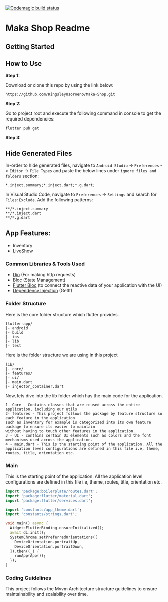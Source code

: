[![Codemagic build status](https://api.codemagic.io/apps/6007c4971b08f3debda1f9e5/6007c4971b08f3debda1f9e4/status_badge.svg)](https://codemagic.io/apps/6007c4971b08f3debda1f9e5/6007c4971b08f3debda1f9e4/latest_build)

# Maka Shop Readme

## Getting Started

## How to Use

**Step 1:**

Download or clone this repo by using the link below:

```
https://github.com/KingsleyUsoroeno/Maka-Shop.git
```

**Step 2:**

Go to project root and execute the following command in console to get the required dependencies:

```
flutter pub get 
```

**Step 3:**

## Hide Generated Files

In-order to hide generated files, navigate to `Android Studio` -> `Preferences` -> `Editor`
-> `File Types` and paste the below lines under `ignore files and folders` section:

```
*.inject.summary;*.inject.dart;*.g.dart;
```

In Visual Studio Code, navigate to `Preferences` -> `Settings` and search for `Files:Exclude`. Add
the following patterns:

```
**/*.inject.summary
**/*.inject.dart
**/*.g.dart
```

## App Features:

* Inventory
* LiveShow

### Common Libraries & Tools Used

* [Dio](https://github.com/flutterchina/dio) (For making http requests)
* [Bloc](https://pub.dev/packages/bloc) (State Management)
* [Flutter Bloc](https://pub.dev/packages/flutter_bloc) (to connect the reactive data of your
  application with the UI)
* [Dependency Injection](https://pub.dev/packages/get_it) (GetIt)

### Folder Structure

Here is the core folder structure which flutter provides.

```
flutter-app/
|- android
|- build
|- ios
|- lib
|- test
```

Here is the folder structure we are using in this project

```
lib/
|- core/
|- features/
|- ui/
|- main.dart
|- injector_container.dart
```

Now, lets dive into the lib folder which has the main code for the application.

```
1- Core - Contains classes that are reused across the entire application, including our utils
2- features - This project follows the package by feature structure so each feature in the application
such as inventory for example is categorized into its own feature package to ensure its easier to maintain 
without having to touch other features in the application.
3 - UI - contains certain UI elements such as colors and the font mechanisms used across the application.
4 - main.dart - This is the starting point of the application. All the application level configurations are defined in this file i.e, theme, routes, title, orientation etc.
```

### Main

This is the starting point of the application. All the application level configurations are defined
in this file i.e, theme, routes, title, orientation etc.

```dart
import 'package:boilerplate/routes.dart';
import 'package:flutter/material.dart';
import 'package:flutter/services.dart';

import 'constants/app_theme.dart';
import 'constants/strings.dart';

void main() async {
  WidgetsFlutterBinding.ensureInitialized();
  await di.init();
  SystemChrome.setPreferredOrientations([
    DeviceOrientation.portraitUp,
    DeviceOrientation.portraitDown,
  ]).then((_) {
    runApp(App());
  });
}
```

### Coding Guidelines

This project follows the Mvvm Architecture structure guidelines to ensure maintainability and
scalability over time.


